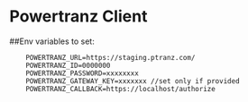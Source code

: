 # Powertranz Client

##Env variables to set:
```
    POWERTRANZ_URL=https://staging.ptranz.com/
    POWERTRANZ_ID=0000000
    POWERTRANZ_PASSWORD=xxxxxxxx
    POWERTRANZ_GATEWAY_KEY=xxxxxxx //set only if provided
    POWERTRANZ_CALLBACK=https://localhost/authorize
```